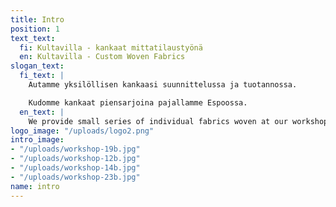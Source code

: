 ```yaml
---
title: Intro
position: 1
text_text:
  fi: Kultavilla - kankaat mittatilaustyönä
  en: Kultavilla - Custom Woven Fabrics
slogan_text:
  fi_text: |
    Autamme yksilöllisen kankaasi suunnittelussa ja tuotannossa.

    Kudomme kankaat piensarjoina pajallamme Espoossa.
  en_text: |
    We provide small series of individual fabrics woven at our workshop in Espoo, Finland.
logo_image: "/uploads/logo2.png"
intro_image:
- "/uploads/workshop-19b.jpg"
- "/uploads/workshop-12b.jpg"
- "/uploads/workshop-14b.jpg"
- "/uploads/workshop-23b.jpg"
name: intro
---
```


